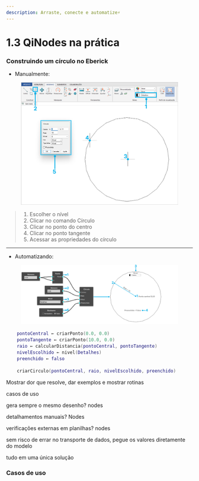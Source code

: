 ```yaml
---
description: Arraste, conecte e automatize⚡
---
```


# 1.3 QiNodes na prática

### Construindo um círculo no Eberick

* Manualmente:

<figure><img src="../.gitbook/assets/image (4).png" alt=""><figcaption></figcaption></figure>

> 1. Escolher o nível
> 2. Clicar no comando Círculo&#x20;
> 3. Clicar no ponto do centro&#x20;
> 4. Clicar no ponto tangente
> 5. Acessar as propriedades do círculo

***

* Automatizando:

<figure><img src="../.gitbook/assets/image (5).png" alt=""><figcaption></figcaption></figure>

```lua
    pontoCentral ← criarPonto(0.0, 0.0)
    pontoTangente ← criarPonto(10.0, 0.0)
    raio ← calcularDistancia(pontoCentral, pontoTangente)
    nivelEscolhido ← nivel(Detalhes)
    preenchido ← falso
    
    criarCirculo(pontoCentral, raio, nivelEscolhido, preenchido)
```

Mostrar dor que resolve, dar exemplos e mostrar rotinas

casos de uso

gera sempre o mesmo desenho? nodes

detalhamentos manuais? Nodes

verificações externas em planilhas? nodes&#x20;

sem risco de errar no transporte de dados, pegue os valores diretamente do modelo

tudo em uma única solução

### Casos de uso
